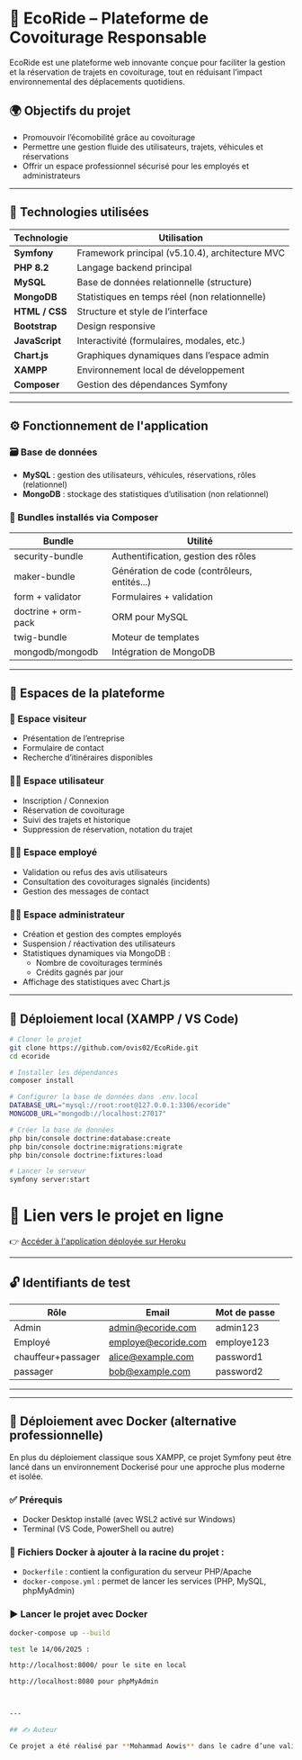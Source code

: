 # 🚗 EcoRide – Plateforme de Covoiturage Responsable

EcoRide est une plateforme web innovante conçue pour faciliter la gestion et la réservation de trajets en covoiturage, tout en réduisant l’impact environnemental des déplacements quotidiens.

## 🌍 Objectifs du projet

- Promouvoir l’écomobilité grâce au covoiturage
- Permettre une gestion fluide des utilisateurs, trajets, véhicules et réservations
- Offrir un espace professionnel sécurisé pour les employés et administrateurs

---

## 🧰 Technologies utilisées

| Technologie    | Utilisation                                     |
| -------------- | ----------------------------------------------- |
| **Symfony**    | Framework principal (v5.10.4), architecture MVC |
| **PHP 8.2**    | Langage backend principal                       |
| **MySQL**      | Base de données relationnelle (structure)       |
| **MongoDB**    | Statistiques en temps réel (non relationnelle)  |
| **HTML / CSS** | Structure et style de l’interface               |
| **Bootstrap**  | Design responsive                               |
| **JavaScript** | Interactivité (formulaires, modales, etc.)      |
| **Chart.js**   | Graphiques dynamiques dans l’espace admin       |
| **XAMPP**      | Environnement local de développement            |
| **Composer**   | Gestion des dépendances Symfony                 |

---

## ⚙️ Fonctionnement de l'application

### 🗃️ Base de données

- **MySQL** : gestion des utilisateurs, véhicules, réservations, rôles (relationnel)
- **MongoDB** : stockage des statistiques d’utilisation (non relationnel)

### 🔐 Bundles installés via Composer

| Bundle              | Utilité                                      |
| ------------------- | -------------------------------------------- |
| security-bundle     | Authentification, gestion des rôles          |
| maker-bundle        | Génération de code (contrôleurs, entités...) |
| form + validator    | Formulaires + validation                     |
| doctrine + orm-pack | ORM pour MySQL                               |
| twig-bundle         | Moteur de templates                          |
| mongodb/mongodb     | Intégration de MongoDB                       |

---

## 🧭 Espaces de la plateforme

### 👤 Espace visiteur

- Présentation de l’entreprise
- Formulaire de contact
- Recherche d’itinéraires disponibles

### 🧑‍💼 Espace utilisateur

- Inscription / Connexion
- Réservation de covoiturage
- Suivi des trajets et historique
- Suppression de réservation, notation du trajet

### 🧑‍🔧 Espace employé

- Validation ou refus des avis utilisateurs
- Consultation des covoiturages signalés (incidents)
- Gestion des messages de contact

### 👨‍💼 Espace administrateur

- Création et gestion des comptes employés
- Suspension / réactivation des utilisateurs
- Statistiques dynamiques via MongoDB :
  - Nombre de covoiturages terminés
  - Crédits gagnés par jour
- Affichage des statistiques avec Chart.js

---

## 🚀 Déploiement local (XAMPP / VS Code)

```bash
# Cloner le projet
git clone https://github.com/ovis02/EcoRide.git
cd ecoride

# Installer les dépendances
composer install

# Configurer la base de données dans .env.local
DATABASE_URL="mysql://root:root@127.0.0.1:3306/ecoride"
MONGODB_URL="mongodb://localhost:27017"

# Créer la base de données
php bin/console doctrine:database:create
php bin/console doctrine:migrations:migrate
php bin/console doctrine:fixtures:load

# Lancer le serveur
symfony server:start

```

# 🚀 Lien vers le projet en ligne

👉 [Accéder à l'application déployée sur Heroku](https://ecoride02-edbedfe97bbc.herokuapp.com/)

---

## 🔓 Identifiants de test

| Rôle               | Email               | Mot de passe |
| ------------------ | ------------------- | ------------ |
| Admin              | admin@ecoride.com   | admin123     |
| Employé            | employe@ecoride.com | employe123   |
| chauffeur+passager | alice@example.com   | password1    |
| passager           | bob@example.com     | password2    |

---

---

## 🐳 Déploiement avec Docker (alternative professionnelle)

En plus du déploiement classique sous XAMPP, ce projet Symfony peut être lancé dans un environnement Dockerisé pour une approche plus moderne et isolée.

### ✅ Prérequis

- Docker Desktop installé (avec WSL2 activé sur Windows)
- Terminal (VS Code, PowerShell ou autre)

### 📁 Fichiers Docker à ajouter à la racine du projet :

- `Dockerfile` : contient la configuration du serveur PHP/Apache
- `docker-compose.yml` : permet de lancer les services (PHP, MySQL, phpMyAdmin)

### ▶️ Lancer le projet avec Docker

```bash
docker-compose up --build

test le 14/06/2025 :

http://localhost:8000/ pour le site en local

http://localhost:8080 pour phpMyAdmin



---

## ✍️ Auteur

Ce projet a été réalisé par **Mohammad Aowis** dans le cadre d’une validation de compétences (ECF) pour démontrer la maîtrise de Symfony, MySQL, MongoDB, la gestion d’utilisateurs, la sécurité et l’intégration frontend/backend.


```
